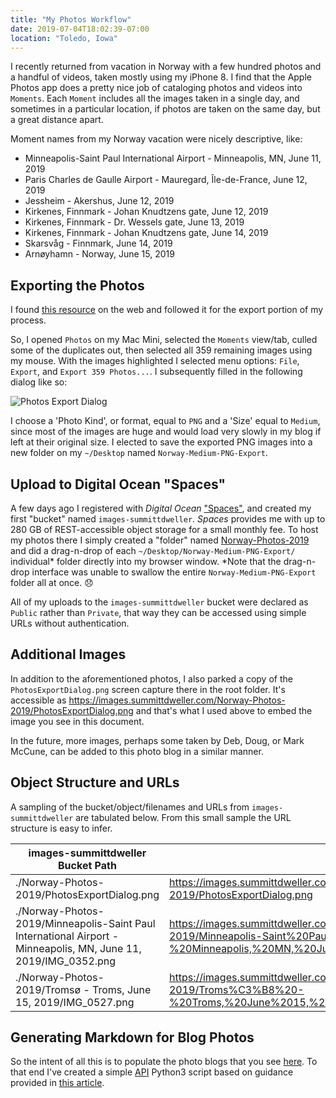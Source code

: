 ```yaml
---
title: "My Photos Workflow"
date: 2019-07-04T18:02:39-07:00
location: "Toledo, Iowa"
---
```


I recently returned from vacation in Norway with a few hundred photos and a handful of videos, taken mostly using my iPhone 8.  I find that the Apple Photos app does a pretty nice job of cataloging photos and videos into `Moments`.  Each `Moment` includes all the images taken in a single day, and sometimes in a particular location, if photos are taken on the same day, but a great distance apart.

Moment names from my Norway vacation were nicely descriptive, like:

  - Minneapolis-Saint Paul International Airport - Minneapolis, MN, June 11, 2019
  - Paris Charles de Gaulle Airport - Mauregard, Île-de-France, June 12, 2019
  - Jessheim - Akershus, June 12, 2019
  - Kirkenes, Finnmark - Johan Knudtzens gate, June 12, 2019
  - Kirkenes, Finnmark - Dr. Wessels gate, June 13, 2019
  - Kirkenes, Finnmark - Johan Knudtzens gate, June 14, 2019
  - Skarsvåg - Finnmark, June 14, 2019
  - Arnøyhamn - Norway, June 15, 2019

## Exporting the Photos
I found [this resource](https://support.apple.com/guide/photos/export-photos-videos-and-slideshows-pht6e157c5f/mac) on the web and followed it for the export portion of my process.

So, I opened `Photos` on my Mac Mini, selected the `Moments` view/tab, culled some of the duplicates out, then selected all 359 remaining images using my mouse.  With the images highlighted I selected menu options: `File`, `Export`, and `Export 359 Photos...`. I subsequently filled in the following dialog like so:

  ![Photos Export Dialog](https://images.summittdweller.com/Norway-Photos-2019/PhotosExportDialog.png)

I choose a 'Photo Kind', or format, equal to `PNG` and a 'Size' equal to `Medium`, since most of the images are huge and would load very slowly in my blog if left at their original size.  I elected to save the exported PNG images into a new folder on my `~/Desktop` named `Norway-Medium-PNG-Export`.

## Upload to Digital Ocean "Spaces"
A few days ago I registered with _Digital Ocean_ ["Spaces"](https://cloud.digitalocean.com/spaces?i=d7d6c7), and created my first "bucket" named `images-summittdweller`. _Spaces_ provides me with up to 280 GB of REST-accessible object storage for a small monthly fee.  To host my photos there I simply created a "folder" named [Norway-Photos-2019](https://cloud.digitalocean.com/spaces/images-summittdweller?i=d7d6c7&path=Norway-Photos-2019%2F) and did a drag-n-drop of each `~/Desktop/Norway-Medium-PNG-Export/` individual\* folder directly into my browser window.  \*Note that the drag-n-drop interface was unable to swallow the entire `Norway-Medium-PNG-Export` folder all at once. :disappointed:

All of my uploads to the `images-summittdweller` bucket were declared as `Public` rather than `Private`, that way they can be accessed using simple URLs without authentication.

## Additional Images
In addition to the aforementioned photos, I also parked a copy of the `PhotosExportDialog.png` screen capture there in the root folder.  It's accessible as https://images.summittdweller.com/Norway-Photos-2019/PhotosExportDialog.png and that's what I used above to embed the image you see in this document.

In the future, more images, perhaps some taken by Deb, Doug, or Mark McCune, can be added to this photo blog in a similar manner.

## Object Structure and URLs
A sampling of the bucket/object/filenames and URLs from `images-summittdweller` are tabulated below.  From this small sample the URL structure is easy to infer.

images-summittdweller Bucket Path | URL
---|---
./Norway-Photos-2019/PhotosExportDialog.png | https://images.summittdweller.com/Norway-Photos-2019/PhotosExportDialog.png  
./Norway-Photos-2019/Minneapolis-Saint Paul International Airport - Minneapolis, MN, June 11, 2019/IMG_0352.png  | https://images.summittdweller.com/Norway-Photos-2019/Minneapolis-Saint%20Paul%20International%20Airport%20-%20Minneapolis,%20MN,%20June%2011,%202019/IMG_0352.png
./Norway-Photos-2019/Tromsø - Troms, June 15, 2019/IMG_0527.png | https://images.summittdweller.com/Norway-Photos-2019/Troms%C3%B8%20-%20Troms,%20June%2015,%202019/IMG_0527.png

## Generating Markdown for Blog Photos
So the intent of all this is to populate the photo blogs that you see [here](./content/photos). To that end I've created a simple [API](https://www.digitalocean.com/docs/api/) Python3 script based on guidance provided in [this article](https://www.digitalocean.com/community/questions/how-to-access-all-the-files-stored-in-a-spaces-folder).
